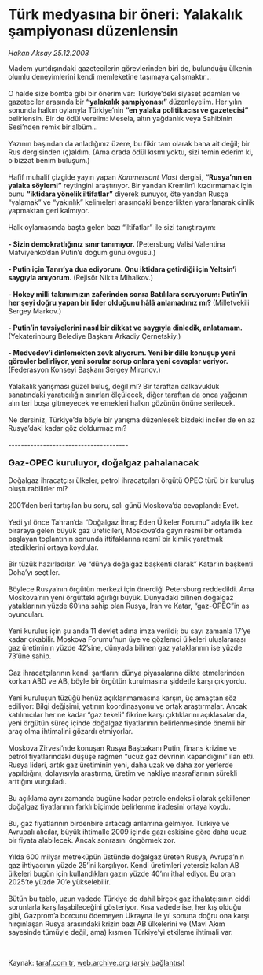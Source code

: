# Türk medyasına bir öneri: Yalakalık şampiyonası düzenlensin

*Hakan Aksay 25.12.2008*

<div class="taraf_structure_2col_1zq">
<div class="margen_n">



 <p>Madem yurtdışındaki gazetecilerin görevlerinden biri de, bulunduğu ülkenin olumlu deneyimlerini kendi memleketine taşımaya çalışmaktır... <br/><br/>O halde size bomba gibi bir önerim var: Türkiye’deki siyaset adamları ve gazeteciler arasında bir <b>“yalakalık şampiyonası” </b>düzenleyelim. Her yılın sonunda halkın oylarıyla Türkiye’nin <b>“en yalaka politikacısı ve</b> <b>gazetecisi” </b>belirlensin. Bir de ödül verelim: Mesela, altın yağdanlık veya Sahibinin Sesi’nden remix bir albüm... <br/><br/>Yazının başından da anladığınız üzere, bu fikir tam olarak bana ait değil; bir Rus dergisinden (ç)aldım. (Ama orada ödül kısmı yoktu, sizi temin ederim ki, o bizzat benim buluşum.) <br/><br/>Hafif muhalif çizgide yayın yapan <i>Kommersant Vlast</i> dergisi, <b>“Rusya’nın en yalaka söylemi”</b> reytingini araştırıyor. Bir yandan Kremlin’i kızdırmamak için bunu <b>“iktidara yönelik iltifatlar”</b> diyerek sunuyor, öte yandan Rusça<b> </b>“yalamak” ve “yakınlık” kelimeleri arasındaki benzerlikten yararlanarak cinlik<b> </b>yapmaktan geri kalmıyor. <br/><br/>Halk oylamasında başta gelen bazı “iltifatlar” ile sizi tanıştırayım:<b> <br/><br/>- Sizin demokratlığınız sınır tanımıyor. </b>(Petersburg Valisi Valentina Matviyenko’dan Putin’e doğum günü övgüsü.)<b> <br/><br/>- Putin için Tanrı’ya dua ediyorum. Onu iktidara getirdiği için Yeltsin’i saygıyla anıyorum. </b>(Rejisör Nikita Mihalkov.)<b> <br/><br/>- Hokey milli takımımızın zaferinden sonra Batılılara soruyorum: Putin’in her şeyi doğru yapan bir lider olduğunu hâlâ anlamadınız mı? </b>(Milletvekili Sergey Markov.)<b> <br/><br/>- Putin’in tavsiyelerini nasıl bir dikkat ve saygıyla dinledik, anlatamam.</b> (Yekaterinburg Belediye Başkanı Arkadiy Çernetskiy.)<b> <br/><br/>- Medvedev’i dinlemekten zevk alıyorum. Yeni bir dille konuşup yeni görevler belirliyor, yeni sorular sorup onlara yeni cevaplar veriyor.</b> (Federasyon Konseyi Başkanı Sergey Mironov.) <br/><br/>Yalakalık yarışması güzel buluş, değil mi? Bir taraftan dalkavukluk sanatındaki yaratıcılığın sınırları ölçülecek, diğer taraftan da onca yağcının alın teri boşa gitmeyecek ve emekleri halkın gözünün önüne serilecek. <br/><br/>Ne dersiniz, Türkiye’de böyle bir yarışma düzenlesek bizdeki inciler de en az Rusya’daki kadar göz doldurmaz mı? <br/><br/>--------------------------------------<b></b> <br/><br/><font size="4"><strong>Gaz-OPEC kuruluyor, doğalgaz pahalanacak <br/></strong></font><br/>Doğalgaz ihracatçısı ülkeler, petrol ihracatçıları örgütü OPEC türü bir kuruluş oluşturabilirler mi? <br/><br/>2001’den beri tartışılan bu soru, salı günü Moskova’da cevaplandı: Evet. <br/><br/>Yedi yıl önce Tahran’da “Doğalgaz İhraç Eden Ülkeler Forumu” adıyla ilk kez biraraya gelen büyük gaz üreticileri, Moskova’da gayrı resmî bir ortamda başlayan toplantının sonunda ittifaklarına resmî bir kimlik yaratmak istediklerini ortaya koydular. <br/><br/>Bir tüzük hazırladılar. Ve “dünya doğalgaz başkenti olarak” Katar’ın başkenti Doha’yı seçtiler. <br/><br/>Böylece Rusya’nın örgütün merkezi için önerdiği Petersburg reddedildi. Ama Moskova’nın yeni örgütteki ağırlığı büyük. Dünyadaki bilinen doğalgaz yataklarının yüzde 60’ına sahip olan Rusya, İran ve Katar, “gaz-OPEC”in as oyuncuları. <br/><br/>Yeni kuruluş için şu anda 11 devlet adına imza verildi; bu sayı zamanla 17’ye kadar çıkabilir. Moskova Forumu’nun üye ve gözlemci ülkeleri uluslararası gaz üretiminin yüzde 42’sine, dünyada bilinen gaz yataklarının ise yüzde 73’üne sahip. <br/><br/>Gaz ihracatçılarının kendi şartlarını dünya piyasalarına dikte etmelerinden korkan ABD ve AB, böyle bir örgütün kurulmasına şiddetle karşı çıkıyordu. <br/><br/>Yeni kuruluşun tüzüğü henüz açıklanmamasına karşın, üç amaçtan söz ediliyor: Bilgi değişimi, yatırım koordinasyonu ve ortak araştırmalar. Ancak katılımcılar her ne kadar “gaz tekeli” fikrine karşı çıktıklarını açıklasalar da, yeni örgütün süreç içinde doğalgaz fiyatlarının belirlenmesinde önemli bir araç olma ihtimalini gözardı etmiyorlar. <br/><br/>Moskova Zirvesi’nde konuşan Rusya Başbakanı Putin, finans krizine ve petrol fiyatlarındaki düşüşe rağmen “ucuz gaz devrinin kapandığını” ilan etti. Rusya lideri, artık gaz üretiminin yeni, daha uzak ve daha zor yerlerde yapıldığını, dolayısıyla araştırma, üretim ve nakliye masraflarının sürekli arttığını vurguladı. <br/><br/>Bu açıklama aynı zamanda bugüne kadar petrole endeksli olarak şekillenen doğalgaz fiyatlarının farklı biçimde belirlenme iradesini ortaya koydu. <br/><br/>Bu, gaz fiyatlarının birdenbire artacağı anlamına gelmiyor. Türkiye ve Avrupalı alıcılar, büyük ihtimalle 2009 içinde gazı eskisine göre daha ucuz bir fiyata alabilecek. Ancak sonrasını öngörmek zor. <br/><br/>Yılda 600 milyar metreküpün üstünde doğalgaz üreten Rusya, Avrupa’nın gaz ihtiyacının yüzde 25’ini karşılıyor. Kendi üretimleri yetersiz kalan AB ülkeleri bugün için kullandıkları gazın yüzde 40’ını ithal ediyor. Bu oran 2025’te yüzde 70’e yükselebilir. <br/><br/>Bütün bu tablo, uzun vadede Türkiye de dahil birçok gaz ithalatçısının ciddi sorunlarla karşılaşabileceğini gösteriyor. Kısa vadede ise, her kış olduğu gibi, Gazprom’a borcunu ödemeyen Ukrayna ile yıl sonuna doğru ona karşı hırçınlaşan Rusya arasındaki krizin bazı AB ülkelerini ve (Mavi Akım sayesinde tümüyle değil, ama) kısmen Türkiye’yi etkileme ihtimali var. </p>

<br/>


<div id="taraf_not">
</div>

</div>


</div>

Kaynak: [taraf.com.tr](http://www.taraf.com.tr:80/makale/3261.htm), [web.archive.org (arşiv bağlantısı)](http://web.archive.org/web/20090309171553/http://www.taraf.com.tr:80/makale/3261.htm)
